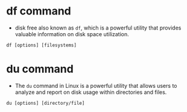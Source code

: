 # df command

- disk free also known as `df`, which is a powerful utility that provides valuable information on disk space utilization.

`df [options] [filesystems]`

# du command

- The `du` command in Linux is a powerful utility that allows users to analyze and report on disk usage within directories and files.

`du [options] [directory/file]`
